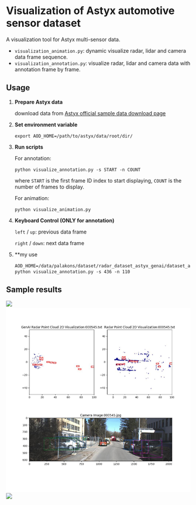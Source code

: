 # Visualization of Astyx automotive sensor dataset

A visualization tool for Astyx multi-sensor data.

- `visualization_animation.py`:  dynamic visualize radar, lidar and camera data frame sequence.
- `visualization_annotation.py`:  visualize radar, lidar and camera data with annotation frame by frame.

## Usage

1. **Prepare Astyx data**
    
    download data from [Astyx official sample data download page](https://www.astyx.com/development/astyx-hires2019-dataset.html)

2. **Set environment variable**
    ```
    export AOD_HOME=/path/to/astyx/data/root/dir/
    ```
3. **Run scripts**
    
    For annotation:
    ```
    python visualize_annotation.py -s START -n COUNT
    ```
    where `START` is the first frame ID index to start displaying, `COUNT` is the number of frames to display.  

    For animation:
    ```
    python visualize_animation.py
    ```
4. **Keyboard Control (ONLY for annotation)**

    `left` / `up`: previous data frame
    
    `right` / `down`: next data frame 

5. **my use

    
    ```
    AOD_HOME=/data/palakons/dataset/radar_dataset_astyx_genai/dataset_astyx_hires2019/
    python visualize_annotation.py -s 436 -n 110
    ```


## Sample results

<img src="res/annotation.png" />

<img src="res/000545.jpg" />

<img src="res/animation.gif" />

